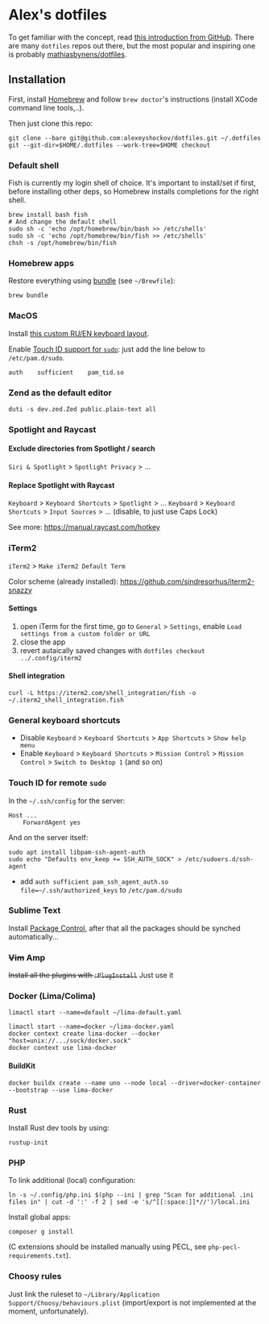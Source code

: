 # Alex's dotfiles

To get familiar with the concept, read [this introduction from GitHub](https://dotfiles.github.io). There are many `dotfiles` repos out there, but the most popular and inspiring one is probably [mathiasbynens/dotfiles](https://github.com/mathiasbynens/dotfiles).

## Installation

First, install [Homebrew](http://brew.sh/) and follow `brew doctor`'s instructions (install XCode command line tools,..).

Then just clone this repo:

```shell
git clone --bare git@github.com:alexeyshockov/dotfiles.git ~/.dotfiles
git --git-dir=$HOME/.dotfiles --work-tree=$HOME checkout
```

### Default shell

Fish is currently my login shell of choice. It's important to install/set if first, before installing other deps, so Homebrew installs completions for the right shell.

```shell
brew install bash fish
# And change the default shell
sudo sh -c 'echo /opt/homebrew/bin/bash >> /etc/shells'
sudo sh -c 'echo /opt/homebrew/bin/fish >> /etc/shells'
chsh -s /opt/homebrew/bin/fish
```

### Homebrew apps

Restore everything using [bundle](https://github.com/Homebrew/homebrew-bundle) (see `~/Brewfile`):

```shell
brew bundle
```

### MacOS

Install [this custom RU/EN keyboard layout](https://github.com/tonsky/Universal-Layout).

Enable [Touch ID support for `sudo`](https://apple.stackexchange.com/a/306324/132816): just add the line below to `/etc/pam.d/sudo`.

```
auth    sufficient    pam_tid.so
```

### Zend as the default editor

```shell
duti -s dev.zed.Zed public.plain-text all
```

### Spotlight and Raycast

#### Exclude directories from Spotlight / search

`Siri & Spotlight` > `Spotlight Privacy` > ...

#### Replace Spotlight with Raycast

`Keyboard` > `Keyboard Shortcuts` > `Spotlight` > ...
`Keyboard` > `Keyboard Shortcuts` > `Input Sources` > ... (disable, to just use Caps Lock)

See more: https://manual.raycast.com/hotkey

### iTerm2

`iTerm2` > `Make iTerm2 Default Term`

Color scheme (already installed): https://github.com/sindresorhus/iterm2-snazzy

#### Settings
1. open iTerm for the first time, go to `General` > `Settings`, enable `Load settings from a custom folder or URL`
2. close the app
3. revert autaically saved changes with `dotfiles checkout ../.config/iterm2`


#### Shell integration
```shell
curl -L https://iterm2.com/shell_integration/fish -o ~/.iterm2_shell_integration.fish
```

### General keyboard shortcuts

- Disable `Keyboard` > `Keyboard Shortcuts` > `App Shortcuts` > `Show help menu`
- Enable `Keyboard` > `Keyboard Shortcuts` > `Mission Control` > `Mission Control` > `Switch to Desktop 1` (and so on)

### Touch ID for remote `sudo`

In the `~/.ssh/config` for the server:

```
Host ...
    ForwardAgent yes
```

And on the server itself:

```shell
sudo apt install libpam-ssh-agent-auth
sudo echo "Defaults env_keep += SSH_AUTH_SOCK" > /etc/sudoers.d/ssh-agent
```

+ add `auth sufficient pam_ssh_agent_auth.so file=~/.ssh/authorized_keys` to `/etc/pam.d/sudo`

### Sublime Text

Install [Package Control](https://packagecontrol.io), after that all the packages should be synched automatically...

### ~~Vim~~ Amp

~~Install all the plugins with `:PlugInstall`~~ Just use it

### Docker (Lima/Colima)

```shell
limactl start --name=default ~/lima-default.yaml
```

```shell
limactl start --name=docker ~/lima-docker.yaml
docker context create lima-docker --docker "host=unix://.../sock/docker.sock"
docker context use lima-docker
```

#### BuildKit

```shell
docker buildx create --name uno --node local --driver=docker-container --bootstrap --use lima-docker
```

### Rust

Install Rust dev tools by using:

```shell
rustup-init
```

### PHP

To link additional (local) configuration:

```shell
ln -s ~/.config/php.ini $(php --ini | grep "Scan for additional .ini files in" | cut -d ':' -f 2 | sed -e 's/^[[:space:]]*//')/local.ini
```

Install global apps:

```shell
composer g install
```

(C extensions should be installed manually using PECL, see `php-pecl-requirements.txt`).

### Choosy rules

Just link the ruleset to `~/Library/Application Support/Choosy/behaviours.plist` (import/export is not implemented at the moment, unfortunately).
